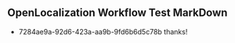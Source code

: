 ## OpenLocalization Workflow Test MarkDown
* 7284ae9a-92d6-423a-aa9b-9fd6b6d5c78b thanks!

<!--HONumber=Jul16_HO4-->


